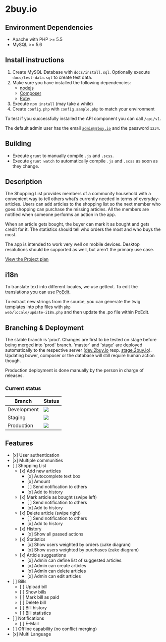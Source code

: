 2buy.io
===================================

## Environment Dependencies
* Apache with PHP >= 5.5
* MySQL >= 5.6

## Install instructions

1. Create MySQL Database with <code>docs/install.sql</code>. Optionally execute <code>docs/test-data.sql</code> to create test data.
2. Make sure you have installed the following dependencies:
	* [nodejs](http://nodejs.org/)
	* [Composer](https://getcomposer.org/)
	* [Ruby](https://www.ruby-lang.org/en/installation/)
3. Execute <code>npm install</code> (may take a while)
4. Create <code>config.php</code> with <code>config.sample.php</code> to match your environment

To test if you successfully installed the API component you can call <code>/api/v1</code>.

The default admin user has the email <code>admin@2buy.io</code> and the password <code>1234</code>.

## Building

* Execute <code>grunt</code> to manually compile <code>.js</code> and <code>.scss</code>.
* Execute <code>grunt watch</code> to automatically compile <code>.js</code> and <code>.scss</code> as soon as they change.

## Description
The Shopping List provides members of a community household with a convenient way to tell others what’s currently needed in terms of everyday-articles. Users can add articles to the shopping list so the next member who goes shopping can purchase the missing articles. All the members are notified when someone performs an action in the app.

When an article gets bought, the buyer can mark it as bought and gets credit for it. The statistics should tell who orders the most and who buys the most.

The app is intended to work very well on mobile devices. Desktop resolutions should be supported as well, but aren’t the primary use case.

[View the Project plan](https://docs.google.com/spreadsheets/d/13WSqNUOvKZwPOybQbJwPmpcRZdPULlK52T3Jfx6dhZ4/pubhtml)

## i18n
To translate text into different locales, we use gettext. To edit the translations you can use [PoEdit](http://poedit.net/).

To extract new strings from the source, you can generate the twig templates into php files with <code>php web/locale/update-i18n.php</code> and then update the .po file within PoEdit.

## Branching & Deployment

The stable branch is 'prod'.
Changes are first to be tested on stage before being merged into 'prod' branch.
'master' and 'stage' are deployed automatically to the respective server ([dev.2buy.io](http://dev.2buy.io) resp. [stage.2buy.io](http://stage.2buy.io)). Updating bower, composer or the database will still require human action though.

Production deployment is done manually by the person in charge of releases.

### Current status

|Branch     |Status                                                                              |
|-----------|------------------------------------------------------------------------------------|
|Development|[![](https://shoppinglist.dploy.io/badge/13023223952324/14083.png)](http://dploy.io)|
|Staging    |[![](https://shoppinglist.dploy.io/badge/13023223952324/14190.png)](http://dploy.io)|
|Production |[![](https://shoppinglist.dploy.io/badge/13023223952324/14189.png)](http://dploy.io)|


## Features
<ul>
  <li>[x] User authentication</li>
  <li>[x] Multiple communities</li>
  <li>[ ] Shopping List
    <ul>
      <li>[x] Add new articles
        <ul>
          <li>[x] Autocomplete text box</li>
          <li>[x] Amount</li>
          <li>[ ] Send notification to others</li>
          <li>[x] Add to history</li>
        </ul>
      </li>
      <li>[x] Mark article as bought (swipe left)
        <ul>
          <li>[ ] Send notification to others</li>
          <li>[x] Add to history</li>
        </ul>
      </li>
      <li>[x] Delete article (swipe right)
        <ul>
          <li>[ ] Send notification to others</li>
          <li>[x] Add to history</li>
        </ul>
      </li>
      <li>[x] History
        <ul>
          <li>[x] Show all passed actions</li>
        </ul>
      </li>
      <li>[x] Statistics
        <ul>
          <li>[x] Show users weighted by orders (cake diagram)</li>
          <li>[x] Show users weighted by purchases (cake diagram)</li>
        </ul>
      </li>
      <li>[x] Article suggestions
        <ul>
          <li>[x] Admin can define list of suggested articles</li>
          <li>[x] Admin can create articles</li>
          <li>[x] Admin can delete articles</li>
          <li>[x] Admin can edit articles</li>
        </ul>
      </li>
    </ul>
  </li>
  <li>[ ] Bills
    <ul>
      <li>[ ] Upload bill</li>
      <li>[ ] Show bills</li>
      <li>[ ] Mark bill as paid</li>
      <li>[ ] Delete bill</li>
      <li>[ ] Bill history</li>
      <li>[ ] Bill statistics</li>
    </ul>
  </li>
  <li>[ ] Notifications
    <ul>
      <li>[ ] E-Mail</li>
    </ul>
  </li>
  <li>[ ] Offline capability (no conflict merging)</li>
  <li>[x] Multi Language</li>
</ul>
